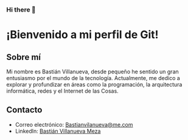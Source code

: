 ### Hi there 👋

# ¡Bienvenido a mi perfil de Git!

## Sobre mí

Mi nombre es Bastián Villanueva, desde pequeño he sentido un gran entusiasmo por el mundo de la tecnología. Actualmente, me dedico a explorar y profundizar en áreas como la programación, la arquitectura informática, redes y el Internet de las Cosas.


## Contacto

 - Correo electrónico: Bastianvilanueva@me.com
 - LinkedIn: [Bastián Villanueva Meza](https://www.linkedin.com/in/basti%C3%A1n-ignacio-villanueva-meza-232b6a225/)
    



